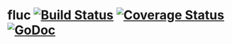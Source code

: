 # fluc [![Build Status](http://img.shields.io/travis/pavlunya/fluc.svg?style=flat-square)](https://travis-ci.org/pavlunya/fluc) [![Coverage Status](http://img.shields.io/coveralls/pavlunya/fluc.svg?style=flat-square)](https://coveralls.io/github/pavlunya/fluc) [![GoDoc](http://img.shields.io/badge/go-documentation-blue.svg?style=flat-square)](https://godoc.org/github.com/pavlunya/fluc)
